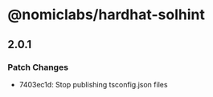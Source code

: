 # @nomiclabs/hardhat-solhint

## 2.0.1
### Patch Changes

- 7403ec1d: Stop publishing tsconfig.json files
